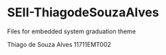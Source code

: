 # SEII-ThiagodeSouzaAlves
Files for embedded system graduation theme

Thiago de Souza Alves
11711EMT002
